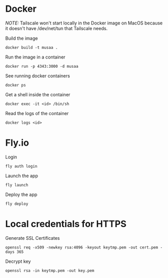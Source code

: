 # Docker

_NOTE:_ Tailscale won't start locally in the Docker image on MacOS because it doesn't have /dev/net/tun that Tailscale needs.

Build the image

```
docker build -t musaa .
```

Run the image in a container

```
docker run -p 4343:3000 -d musaa
```

See running docker containers

```
docker ps
```

Get a shell inside the container

```
docker exec -it <id> /bin/sh
```

Read the logs of the container

```
docker logs <id>
```

# Fly.io

Login

```
fly auth login
```

Launch the app

```
fly launch
```

Deploy the app

```
fly deploy
```

# Local credentials for HTTPS

Generate SSL Certificates

```
openssl req -x509 -newkey rsa:4096 -keyout keytmp.pem -out cert.pem -days 365
```

Decrypt key

```
openssl rsa -in keytmp.pem -out key.pem
```
